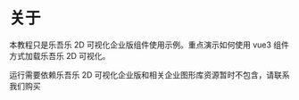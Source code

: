 # 关于

本教程只是乐吾乐 2D 可视化企业版组件使用示例。重点演示如何使用 vue3 组件方式加载乐吾乐 2D 可视化。

运行需要依赖乐吾乐 2D 可视化企业版和相关企业图形库资源暂时不包含，请联系我们购买
